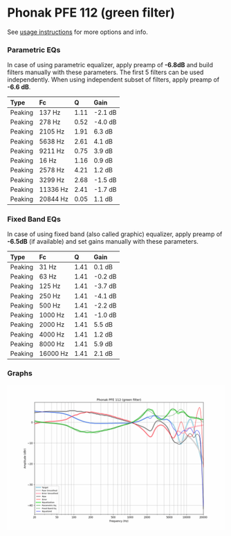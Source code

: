 # Phonak PFE 112 (green filter)
See [usage instructions](https://github.com/jaakkopasanen/AutoEq#usage) for more options and info.

### Parametric EQs
In case of using parametric equalizer, apply preamp of **-6.8dB** and build filters manually
with these parameters. The first 5 filters can be used independently.
When using independent subset of filters, apply preamp of **-6.6 dB**.

| Type    | Fc       |    Q | Gain    |
|:--------|:---------|:-----|:--------|
| Peaking | 137 Hz   | 1.11 | -2.1 dB |
| Peaking | 278 Hz   | 0.52 | -4.0 dB |
| Peaking | 2105 Hz  | 1.91 | 6.3 dB  |
| Peaking | 5638 Hz  | 2.61 | 4.1 dB  |
| Peaking | 9211 Hz  | 0.75 | 3.9 dB  |
| Peaking | 16 Hz    | 1.16 | 0.9 dB  |
| Peaking | 2578 Hz  | 4.21 | 1.2 dB  |
| Peaking | 3299 Hz  | 2.68 | -1.5 dB |
| Peaking | 11336 Hz | 2.41 | -1.7 dB |
| Peaking | 20844 Hz | 0.05 | 1.1 dB  |

### Fixed Band EQs
In case of using fixed band (also called graphic) equalizer, apply preamp of **-6.5dB**
(if available) and set gains manually with these parameters.

| Type    | Fc       |    Q | Gain    |
|:--------|:---------|:-----|:--------|
| Peaking | 31 Hz    | 1.41 | 0.1 dB  |
| Peaking | 63 Hz    | 1.41 | -0.2 dB |
| Peaking | 125 Hz   | 1.41 | -3.7 dB |
| Peaking | 250 Hz   | 1.41 | -4.1 dB |
| Peaking | 500 Hz   | 1.41 | -2.2 dB |
| Peaking | 1000 Hz  | 1.41 | -1.0 dB |
| Peaking | 2000 Hz  | 1.41 | 5.5 dB  |
| Peaking | 4000 Hz  | 1.41 | 1.2 dB  |
| Peaking | 8000 Hz  | 1.41 | 5.9 dB  |
| Peaking | 16000 Hz | 1.41 | 2.1 dB  |

### Graphs
![](./Phonak%20PFE%20112%20(green%20filter).png)